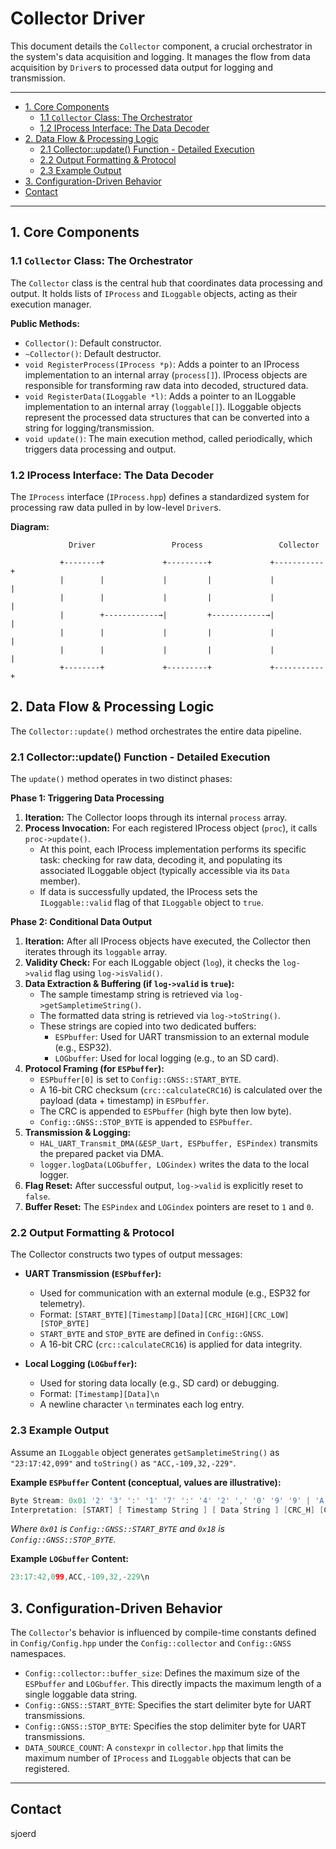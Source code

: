 # Collector Driver

This document details the `Collector` component, a crucial orchestrator in the system's data acquisition and logging. It manages the flow from data acquisition by `Driver`s to processed data output for logging and transmission.

---
<!-- TOC -->
* [1. Core Components](#1-core-components)
  * [1.1 `Collector` Class: The Orchestrator](#11-collector-class-the-orchestrator)
  * [1.2 IProcess Interface: The Data Decoder](#12-iprocess-interface-the-data-decoder)
* [2. Data Flow & Processing Logic](#2-data-flow--processing-logic)
  * [2.1 Collector::update() Function - Detailed Execution](#21-collectorupdate-function---detailed-execution)
  * [2.2 Output Formatting & Protocol](#22-output-formatting--protocol)
  * [2.3 Example Output](#23-example-output)
* [3. Configuration-Driven Behavior](#3-configuration-driven-behavior)
* [Contact](#contact)
<!-- TOC -->

---
## 1. Core Components

### 1.1 `Collector` Class: The Orchestrator

The `Collector` class is the central hub that coordinates data processing and output. It holds lists of `IProcess` and `ILoggable` objects, acting as their execution manager.

**Public Methods:**

*   `Collector()`: Default constructor.
*   `~Collector()`: Default destructor.
*   `void RegisterProcess(IProcess *p)`: Adds a pointer to an IProcess implementation to an internal array (`process[]`). IProcess objects are responsible for transforming raw data into decoded, structured data.
*   `void RegisterData(ILoggable *l)`: Adds a pointer to an ILoggable implementation to an internal array (`loggable[]`). ILoggable objects represent the processed data structures that can be converted into a string for logging/transmission.
*   `void update()`: The main execution method, called periodically, which triggers data processing and output.

### 1.2 IProcess Interface: The Data Decoder

The `IProcess` interface (`IProcess.hpp`) defines a standardized system for processing raw data pulled in by low-level `Driver`s.

**Diagram:**


```
             Driver                 Process                 Collector

           +--------+             +---------+             +-----------+
           |        |             |         |             |           |
           |        |             |         |             |           |
           |        +------------→|         +------------→|           |
           |        |             |         |             |           |
           |        |             |         |             |           |
           +--------+             +---------+             +-----------+

```

## 2. Data Flow & Processing Logic

The `Collector::update()` method orchestrates the entire data pipeline.

### 2.1 Collector::update() Function - Detailed Execution

The `update()` method operates in two distinct phases:

**Phase 1: Triggering Data Processing**

1.  **Iteration:** The Collector loops through its internal `process` array.
2.  **Process Invocation:** For each registered IProcess object (`proc`), it calls `proc->update()`.
    *   At this point, each IProcess implementation performs its specific task: checking for raw data, decoding it, and populating its associated ILoggable object (typically accessible via its `Data` member).
    *   If data is successfully updated, the IProcess sets the `ILoggable::valid` flag of that `ILoggable` object to `true`.

**Phase 2: Conditional Data Output**

1.  **Iteration:** After all IProcess objects have executed, the Collector then iterates through its `loggable` array.
2.  **Validity Check:** For each ILoggable object (`log`), it checks the `log->valid` flag using `log->isValid()`.
3.  **Data Extraction & Buffering (if `log->valid` is `true`):**
    *   The sample timestamp string is retrieved via `log->getSampletimeString()`.
    *   The formatted data string is retrieved via `log->toString()`.
    *   These strings are copied into two dedicated buffers:
        *   `ESPbuffer`: Used for UART transmission to an external module (e.g., ESP32).
        *   `LOGbuffer`: Used for local logging (e.g., to an SD card).
4.  **Protocol Framing (for `ESPbuffer`):**
    *   `ESPbuffer[0]` is set to `Config::GNSS::START_BYTE`.
    *   A 16-bit CRC checksum (`crc::calculateCRC16`) is calculated over the payload (data + timestamp) in `ESPbuffer`.
    *   The CRC is appended to `ESPbuffer` (high byte then low byte).
    *   `Config::GNSS::STOP_BYTE` is appended to `ESPbuffer`.
5.  **Transmission & Logging:**
    *   `HAL_UART_Transmit_DMA(&ESP_Uart, ESPbuffer, ESPindex)` transmits the prepared packet via DMA.
    *   `logger.logData(LOGbuffer, LOGindex)` writes the data to the local logger.
6.  **Flag Reset:** After successful output, `log->valid` is explicitly reset to `false`.
7.  **Buffer Reset:** The `ESPindex` and `LOGindex` pointers are reset to `1` and `0`.

### 2.2 Output Formatting & Protocol

The Collector constructs two types of output messages:

*   **UART Transmission (`ESPbuffer`):**
    *   Used for communication with an external module (e.g., ESP32 for telemetry).
    *   Format: `[START_BYTE][Timestamp][Data][CRC_HIGH][CRC_LOW][STOP_BYTE]`
    *   `START_BYTE` and `STOP_BYTE` are defined in `Config::GNSS`.
    *   A 16-bit CRC (`crc::calculateCRC16`) is applied for data integrity.

*   **Local Logging (`LOGbuffer`):**
    *   Used for storing data locally (e.g., SD card) or debugging.
    *   Format: `[Timestamp][Data]\n`
    *   A newline character `\n` terminates each log entry.


### 2.3 Example Output

Assume an `ILoggable` object generates `getSampletimeString()` as `"23:17:42,099"` and `toString()` as `"ACC,-109,32,-229"`.

**Example `ESPbuffer` Content (conceptual, values are illustrative):**

```c++
Byte Stream: 0x01 '2' '3' ':' '1' '7' ':' '4' '2' ',' '0' '9' '9' | 'A' 'C' 'C' ',' '-' '1' '0' '9' ',' '3' '2' ',' '-' '2' '2' '9' 0x12 0x34 0x18
Interpretation: [START] [ Timestamp String ] [ Data String ] [CRC_H] [CRC_L] [STOP]
```

*Where `0x01` is `Config::GNSS::START_BYTE` and `0x18` is `Config::GNSS::STOP_BYTE`.*

**Example `LOGbuffer` Content:**

```c++
23:17:42,099,ACC,-109,32,-229\n
```

## 3. Configuration-Driven Behavior

The `Collector`'s behavior is influenced by compile-time constants defined in `Config/Config.hpp` under the `Config::collector` and `Config::GNSS` namespaces.

*   `Config::collector::buffer_size`: Defines the maximum size of the `ESPbuffer` and `LOGbuffer`. This directly impacts the maximum length of a single loggable data string.
*   `Config::GNSS::START_BYTE`: Specifies the start delimiter byte for UART transmissions.
*   `Config::GNSS::STOP_BYTE`: Specifies the stop delimiter byte for UART transmissions.
*   `DATA_SOURCE_COUNT`: A `constexpr` in `collector.hpp` that limits the maximum number of `IProcess` and `ILoggable` objects that can be registered.

---
## Contact
sjoerd 